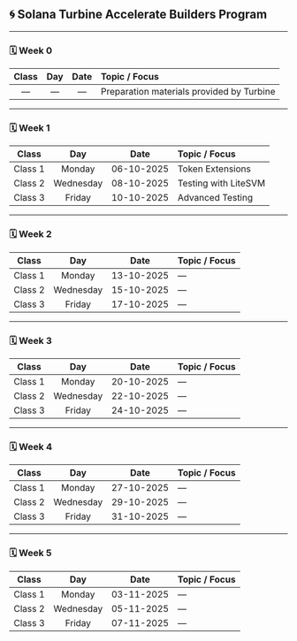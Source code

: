 ## 🌀 Solana Turbine Accelerate Builders Program

---

### 🗓️ Week 0
| Class | Day | Date | Topic / Focus |
|:------:|:----:|:----:|:--------------|
| — | — | — | Preparation materials provided by Turbine |

---

### 🗓️ Week 1
| Class | Day | Date | Topic / Focus |
|:------:|:----:|:----:|:--------------|
| Class 1 | Monday | 06-10-2025 | Token Extensions |
| Class 2 | Wednesday | 08-10-2025 | Testing with LiteSVM |
| Class 3 | Friday | 10-10-2025 | Advanced Testing |

---

### 🗓️ Week 2
| Class | Day | Date | Topic / Focus |
|:------:|:----:|:----:|:--------------|
| Class 1 | Monday | 13-10-2025 | — |
| Class 2 | Wednesday | 15-10-2025 | — |
| Class 3 | Friday | 17-10-2025 | — |

---

### 🗓️ Week 3
| Class | Day | Date | Topic / Focus |
|:------:|:----:|:----:|:--------------|
| Class 1 | Monday | 20-10-2025 | — |
| Class 2 | Wednesday | 22-10-2025 | — |
| Class 3 | Friday | 24-10-2025 | — |

---

### 🗓️ Week 4
| Class | Day | Date | Topic / Focus |
|:------:|:----:|:----:|:--------------|
| Class 1 | Monday | 27-10-2025 | — |
| Class 2 | Wednesday | 29-10-2025 | — |
| Class 3 | Friday | 31-10-2025 | — |

---

### 🗓️ Week 5
| Class | Day | Date | Topic / Focus |
|:------:|:----:|:----:|:--------------|
| Class 1 | Monday | 03-11-2025 | — |
| Class 2 | Wednesday | 05-11-2025 | — |
| Class 3 | Friday | 07-11-2025 | — |

